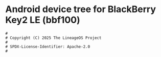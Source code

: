 # Android device tree for BlackBerry Key2 LE (bbf100)

```
#
# Copyright (C) 2025 The LineageOS Project
#
# SPDX-License-Identifier: Apache-2.0
#
```
